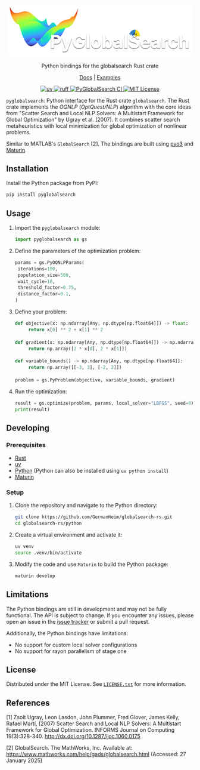 <p align="center">
    <img
        width="500"
        src="https://raw.githubusercontent.com/GermanHeim/globalsearch-rs/main/python/media/logo.png"
        alt="pyGlobalSearch"
    />
    <p align="center">
        Python bindings for the globalsearch Rust crate
    </p>
    <p align="center">
        <a href="https://docs.rs/globalsearch/latest/globalsearch/">Docs</a> | <a href="https://github.com/GermanHeim/globalsearch-rs/tree/main/python/examples">Examples</a>
    </p>
</p>

<div align="center">
    <a href="https://docs.astral.sh/uv/">
        <img src="https://img.shields.io/badge/uv-black?logo=uv" alt="uv" />
    </a> 
    <a href="https://docs.astral.sh/ruff/">
        <img src="https://img.shields.io/badge/ruff-black?logo=ruff" alt="ruff" />
    </a> 
    <a href="https://github.com/GermanHeim/globalsearch-rs/actions/workflows/pyglobalsearch-ci.yml">
        <img src="https://img.shields.io/github/actions/workflow/status/GermanHeim/globalsearch-rs/pyglobalsearch-ci.yml?branch=main&label=pyglobalsearch%20CI&logo=github" alt="PyGlobalSearch CI"/>
    </a>
    <a href="https://github.com/GermanHeim/globalsearch-rs/blob/main/LICENSE.txt">
        <img src="https://img.shields.io/badge/license-MIT-blue" alt="MIT License" />
    </a>
</div>

`pyglobalsearch`: Python interface for the Rust crate `globalsearch`. The Rust crate implements the _OQNLP_ (_OptQuest/NLP_) algorithm with the core ideas from "Scatter Search and Local NLP Solvers: A Multistart Framework for Global Optimization" by Ugray et al. (2007). It combines scatter search metaheuristics with local minimization for global optimization of nonlinear problems.

Similar to MATLAB's `GlobalSearch` \[2\]. The bindings are built using [pyo3](https://github.com/PyO3/pyo3) and [Maturin](https://github.com/PyO3/maturin).

## Installation

Install the Python package from PyPI:

```bash
pip install pyglobalsearch
```

## Usage

1. Import the `pyglobalsearch` module:

   ```python
   import pyglobalsearch as gs
   ```

2. Define the parameters of the optimization problem:

   ```python
   params = gs.PyOQNLPParams(
    iterations=100,
    population_size=500,
    wait_cycle=10,
    threshold_factor=0.75,
    distance_factor=0.1,
   )
   ```

3. Define your problem:

   ```python
   def objective(x: np.ndarray[Any, np.dtype[np.float64]]) -> float:
        return x[0] ** 2 + x[1] ** 2

   def gradient(x: np.ndarray[Any, np.dtype[np.float64]]) -> np.ndarray[Any, np.dtype[np.float64]]:
        return np.array([2 * x[0], 2 * x[1]])

   def variable_bounds() -> np.ndarray[Any, np.dtype[np.float64]]:
        return np.array([[-3, 3], [-2, 2]])

   problem = gs.PyProblem(objective, variable_bounds, gradient)
   ```

4. Run the optimization:

   ```python
   result = gs.optimize(problem, params, local_solver="LBFGS", seed=0)
   print(result)
   ```

## Developing

### Prerequisites

- [Rust](https://rustup.rs/)
- [uv](https://docs.astral.sh/uv/getting-started/installation/)
- [Python](https://www.python.org/downloads/) (Python can also be installed using `uv python install`)
- [Maturin](https://www.maturin.rs/installation.html)

### Setup

1. Clone the repository and navigate to the Python directory:

   ```bash
   git clone https://github.com/GermanHeim/globalsearch-rs.git
   cd globalsearch-rs/python
   ```

2. Create a virtual environment and activate it:

   ```bash
   uv venv
   source .venv/bin/activate
   ```

3. Modify the code and use `Maturin` to build the Python package:

   ```bash
   maturin develop
   ```

## Limitations

The Python bindings are still in development and may not be fully functional. The API is subject to change. If you encounter any issues, please open an issue in the [issue tracker](https://github.com/GermanHeim/globalsearch-rs/issues) or submit a pull request.

Additionally, the Python bindings have limitations:

- No support for custom local solver configurations
- No support for rayon parallelism of stage one

## License

Distributed under the MIT License. See [`LICENSE.txt`](https://github.com/GermanHeim/globalsearch-rs/blob/main/LICENSE.txt) for more information.

## References

\[1\] Zsolt Ugray, Leon Lasdon, John Plummer, Fred Glover, James Kelly, Rafael Martí, (2007) Scatter Search and Local NLP Solvers: A Multistart Framework for Global Optimization. INFORMS Journal on Computing 19(3):328-340. <http://dx.doi.org/10.1287/ijoc.1060.0175>

\[2\] GlobalSearch. The MathWorks, Inc. Available at: <https://www.mathworks.com/help/gads/globalsearch.html> (Accessed: 27 January 2025)
